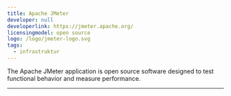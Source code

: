 ```yaml
---
title: Apache JMeter
developer: null
developerlink: https://jmeter.apache.org/
licensingmodel: open source
logo: /logo/jmeter-logo.svg
tags:
  - infrastruktur
---
```


The Apache JMeter application is open source software designed to test functional behavior and measure performance.

---
